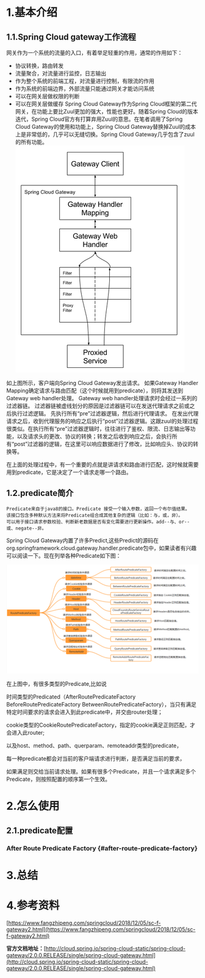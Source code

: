 # 1.基本介绍

## 1.1.Spring Cloud gateway工作流程

网关作为一个系统的流量的入口，有着举足轻重的作用，通常的作用如下：

* 协议转换，路由转发
* 流量聚合，对流量进行监控，日志输出
* 作为整个系统的前端工程，对流量进行控制，有限流的作用
* 作为系统的前端边界，外部流量只能通过网关才能访问系统
* 可以在网关层做权限的判断
* 可以在网关层做缓存
  Spring Cloud Gateway作为Spring Cloud框架的第二代网关，在功能上要比Zuul更加的强大，性能也更好。随着Spring Cloud的版本迭代，Spring Cloud官方有打算弃用Zuul的意思。在笔者调用了Spring Cloud Gateway的使用和功能上，Spring Cloud Gateway替换掉Zuul的成本上是非常低的，几乎可以无缝切换。Spring Cloud Gateway几乎包含了zuul的所有功能。
  ![img](/static/image/spring_cloud_gateway_diagram.png)

如上图所示，客户端向Spring Cloud Gateway发出请求。 如果Gateway Handler Mapping确定请求与路由匹配（这个时候就用到predicate），则将其发送到Gateway web handler处理。 Gateway web handler处理请求时会经过一系列的过滤器链。 过滤器链被虚线划分的原因是过滤器链可以在发送代理请求之前或之后执行过滤逻辑。 先执行所有“pre”过滤器逻辑，然后进行代理请求。 在发出代理请求之后，收到代理服务的响应之后执行“post”过滤器逻辑。这跟zuul的处理过程很类似。在执行所有“pre”过滤器逻辑时，往往进行了鉴权、限流、日志输出等功能，以及请求头的更改、协议的转换；转发之后收到响应之后，会执行所有“post”过滤器的逻辑，在这里可以响应数据进行了修改，比如响应头、协议的转换等。

在上面的处理过程中，有一个重要的点就是讲请求和路由进行匹配，这时候就需要用到predicate，它是决定了一个请求走哪一个路由。

## 1.2.predicate简介

```
Predicate来自于java8的接口。Predicate 接受一个输入参数，返回一个布尔值结果。
该接口包含多种默认方法来将Predicate组合成其他复杂的逻辑（比如：与，或，非）。
可以用于接口请求参数校验、判断新老数据是否有变化需要进行更新操作。add--与、or--或、negate--非。
```

Spring Cloud Gateway内置了许多Predict,这些Predict的源码在org.springframework.cloud.gateway.handler.predicate包中，如果读者有兴趣可以阅读一下。现在列举各种Predicate如下图：

![img](/static/image/12191355-7c74ff861a209cd9.png)

在上图中，有很多类型的Predicate,比如说

时间类型的Predicated（AfterRoutePredicateFactory BeforeRoutePredicateFactory BetweenRoutePredicateFactory），当只有满足特定时间要求的请求会进入到此predicate中，并交由router处理；

cookie类型的CookieRoutePredicateFactory，指定的cookie满足正则匹配，才会进入此router;

以及host、method、path、querparam、remoteaddr类型的predicate，

每一种predicate都会对当前的客户端请求进行判断，是否满足当前的要求，

如果满足则交给当前请求处理。如果有很多个Predicate，并且一个请求满足多个Predicate，则按照配置的顺序第一个生效。

# 2.怎么使用

## 2.1.predicate配置

### After Route Predicate Factory {#after-route-predicate-factory}

# 3.总结

# 4.参考资料

[https://www.fangzhipeng.com/springcloud/2018/12/05/sc-f-gateway2.html](https://www.fangzhipeng.com/springcloud/2018/12/05/sc-f-gateway2.html)

**官方文档地址：**[http://cloud.spring.io/spring-cloud-static/spring-cloud-gateway/2.0.0.RELEASE/single/spring-cloud-gateway.html](http://cloud.spring.io/spring-cloud-static/spring-cloud-gateway/2.0.0.RELEASE/single/spring-cloud-gateway.html)

